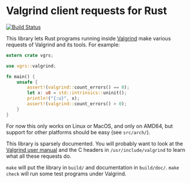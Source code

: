# Valgrind client requests for Rust

[![Build Status](https://travis-ci.org/kmcallister/vgrs.svg?branch=master)](https://travis-ci.org/kmcallister/vgrs)

This library lets Rust programs running inside [Valgrind][] make various
requests of Valgrind and its tools.  For example:

~~~ .rs
extern crate vgrs;

use vgrs::valgrind;

fn main() {
    unsafe {
        assert!(valgrind::count_errors() == 0);
        let x: u8 = std::intrinsics::uninit();
        println!("{:u}", x);
        assert!(valgrind::count_errors() > 0);
    }
}
~~~

For now this only works on Linux or MacOS, and only on AMD64, but support for
other platforms should be easy (see `src/arch/`).

This library is sparsely documented.  You will probably want to look at the
[Valgrind user manual][] and the C headers in `/usr/include/valgrind` to learn
what all these requests do.

`make` will put the library in `build/` and documentation in `build/doc/`.
`make check` will run some test programs under Valgrind.

[Valgrind]: http://valgrind.org
[Valgrind user manual]: http://valgrind.org/docs/manual/index.html
